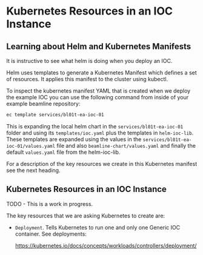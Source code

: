 # Kubernetes Resources in an IOC Instance

## Learning about Helm and Kubernetes Manifests

It is instructive to see what helm is doing when you deploy an IOC.

Helm uses templates to generate a Kubernetes Manifest which defines a set
of resources. It applies this manifest to the cluster using kubectl.

To inspect the kubernetes manifest YAML that is created when we deploy the
example IOC you can use the following command from inside of your example
beamline repository:

```bash
ec template services/bl01t-ea-ioc-01
```

This is expanding the local helm chart in the `services/bl01t-ea-ioc-01` folder and using
its `templates/ioc.yaml` plus the templates in `helm-ioc-lib`. These templates
are expanded using the values in the `services/bl01t-ea-ioc-01/values.yaml` file and also
`beamline-chart/values.yaml` and finally the default `values.yaml` file
from the helm-ioc-lib.

For a description of the key resources we create in this Kubernetes manifest
see the next heading.

## Kubernetes Resources in an IOC Instance

TODO - This is a work in progress.

The key resources that we are asking Kubernetes to create are:

- `Deployment`. Tells Kubernetes to run one and only one Generic IOC
  container. See deployments:

  <https://kubernetes.io/docs/concepts/workloads/controllers/deployment/>
